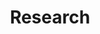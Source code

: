 ---
layout: research
title: Research
description: >
  Some papers that I wrote and helped with.
permalink: /research/
show_collection: research
no_groups: false
---